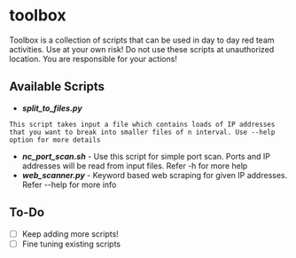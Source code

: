 # toolbox
Toolbox is a collection of scripts that can be used in day to day red team activities. Use at your own risk! Do not use these scripts at unauthorized location. You are responsible for your actions!

## Available Scripts
- ***split_to_files.py***

`This script takes input a file which contains loads of IP addresses that you want to break into smaller files of n interval. Use --help option for more details`
- ***nc_port_scan.sh*** - Use this script for simple port scan. Ports and IP addresses will be read from input files. Refer -h for more help
- ***web_scanner.py*** - Keyword based web scraping for given IP addresses. Refer --help for more info

## To-Do
- [ ] Keep adding more scripts!
- [ ] Fine tuning existing scripts

